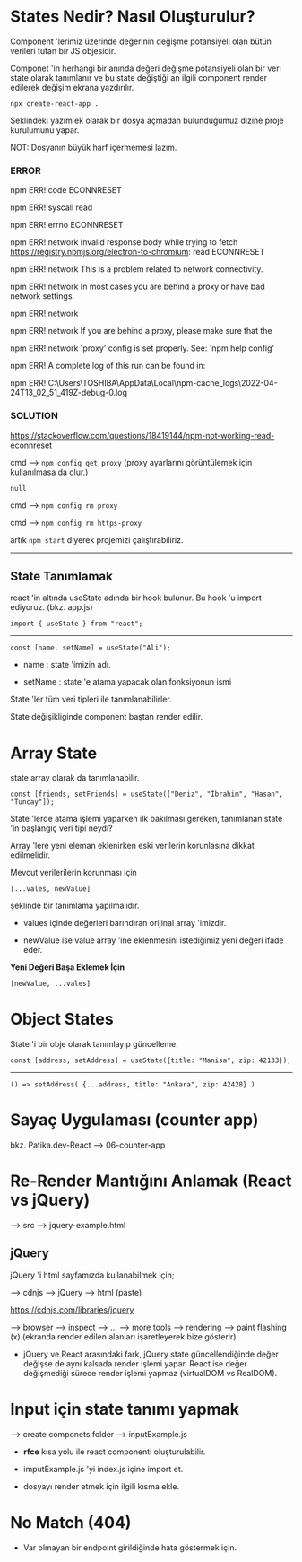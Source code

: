 # States Nedir? Nasıl Oluşturulur? 

Component 'lerimiz üzerinde değerinin değişme potansiyeli olan bütün verileri tutan bir JS objesidir.

Componet 'in herhangi bir anında değeri değişme potansiyeli olan bir veri state olarak tanımlanır ve bu state değiştiği an ilgili component render edilerek değişim ekrana yazdırılır.

    npx create-react-app . 

Şeklindeki yazım ek olarak bir dosya açmadan bulunduğumuz dizine proje kurulumunu yapar.

NOT: Dosyanın büyük harf içermemesi lazım.

### **ERROR**

npm ERR! code ECONNRESET

npm ERR! syscall read

npm ERR! errno ECONNRESET

npm ERR! network Invalid response body while trying to fetch https://registry.npmjs.org/electron-to-chromium: read ECONNRESET

npm ERR! network This is a problem related to network connectivity.

npm ERR! network In most cases you are behind a proxy or have bad network settings.

npm ERR! network

npm ERR! network If you are behind a proxy, please make sure that the

npm ERR! network 'proxy' config is set properly.  See: 'npm help config'

npm ERR! A complete log of this run can be found in:

npm ERR!     C:\Users\TOSHIBA\AppData\Local\npm-cache\_logs\2022-04-24T13_02_51_419Z-debug-0.log

### **SOLUTION**

https://stackoverflow.com/questions/18419144/npm-not-working-read-econnreset

cmd --> `npm config get proxy`  (proxy ayarlarını görüntülemek için kullanılmasa da olur.)

`null`

cmd --> `npm config rm proxy`

cmd --> `npm config rm https-proxy`


artık `npm start` diyerek projemizi çalıştırabiliriz.

---

## State Tanımlamak

react 'in altında useState adında bir hook bulunur. Bu hook 'u import ediyoruz. (bkz. app.js)

    import { useState } from "react";
---
    const [name, setName] = useState("Ali");

- name : state 'imizin adı.

- setName : state 'e atama yapacak olan fonksiyonun ismi

State 'ler tüm veri tipleri ile tanımlanabilirler.

State değişikliginde component baştan render edilir.

# Array State

state array olarak da tanımlanabilir.

    const [friends, setFriends] = useState(["Deniz", "İbrahim", "Hasan", "Tuncay"]);

State 'lerde atama işlemi yaparken ilk bakılması gereken, tanımlanan state 'in başlangıç veri tipi neydi?

Array 'lere yeni eleman eklenirken eski verilerin korunlasına dikkat edilmelidir.

Mevcut verilerilerin korunması için

    [...vales, newValue]

şeklinde bir tanımlama yapılmalıdır.

- values içinde değerleri barındıran orijinal array 'imizdir.

- newValue ise value array 'ine eklenmesini istediğimiz yeni değeri ifade eder.

**Yeni Değeri Başa Eklemek İçin**

    [newValue, ...vales]

# Object States

State 'i bir obje olarak tanımlayıp güncelleme. 

    const [address, setAddress] = useState({title: "Manisa", zip: 42133});

---
    () => setAddress( {...address, title: "Ankara", zip: 42428} )

# Sayaç Uygulaması (counter app)

bkz. Patika.dev-React --> 06-counter-app

# Re-Render Mantığını Anlamak (React vs jQuery)

--> src --> jquery-example.html

## jQuery 

jQuery 'i html sayfamızda kullanabilmek için;

--> cdnjs --> jQuery --> html (paste)

https://cdnjs.com/libraries/jquery

--> browser --> inspect --> ... --> more tools --> rendering --> paint flashing (x) (ekranda render edilen alanları işaretleyerek
bize gösterir)

* jQuery ve React arasındaki fark, jQuery state güncellendiğinde değer değişse de aynı kalsada render işlemi yapar.
React ise değer değişmediği sürece render işlemi yapmaz (virtualDOM vs RealDOM).

# Input için state tanımı yapmak

--> create componets folder --> inputExample.js

* **rfce** kısa yolu ile react componenti oluşturulabilir.

- imputExample.js 'yi index.js içine import et.

- dosyayı render etmek için ilgili kısma ekle.


# No Match (404)

- Var olmayan bir endpoint girildiğinde hata göstermek için.



